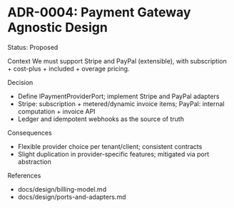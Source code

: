 # ADR-0004: Payment Gateway Agnostic Design

Status: Proposed

Context
We must support Stripe and PayPal (extensible), with subscription + cost-plus + included + overage pricing.

Decision
- Define IPaymentProviderPort; implement Stripe and PayPal adapters
- Stripe: subscription + metered/dynamic invoice items; PayPal: internal computation + invoice API
- Ledger and idempotent webhooks as the source of truth

Consequences
- Flexible provider choice per tenant/client; consistent contracts
- Slight duplication in provider-specific features; mitigated via port abstraction

References
- docs/design/billing-model.md
- docs/design/ports-and-adapters.md